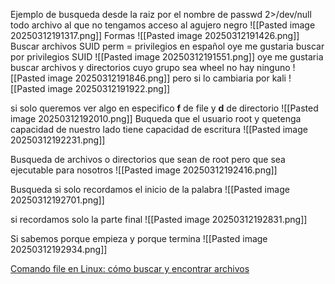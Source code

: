 Ejemplo de busqueda desde la raiz por el nombre de passwd
2>/dev/null todo archivo al que no tengamos acceso al agujero negro
![[Pasted image 20250312191317.png]]
 Formas
 ![[Pasted image 20250312191426.png]]
Buscar archivos SUID
perm = privilegios
en español oye me gustaria buscar por privilegios SUID
![[Pasted image 20250312191551.png]]
oye me gustaria buscar archivos y directorios cuyo grupo sea wheel
no hay ninguno
![[Pasted image 20250312191846.png]]
pero si lo cambiaria por kali
![[Pasted image 20250312191922.png]]

si solo queremos ver algo en especifico
**f** de file y
**d** de directorio
![[Pasted image 20250312192010.png]]
Buqueda que el usuario root y quetenga capacidad de nuestro lado tiene capacidad de escritura
![[Pasted image 20250312192231.png]]

Busqueda de archivos o directorios que sean de root pero que sea ejecutable para nosotros
![[Pasted image 20250312192416.png]]

Busqueda si solo recordamos el inicio de la palabra
![[Pasted image 20250312192701.png]]


si recordamos solo la parte final
![[Pasted image 20250312192831.png]]

Si sabemos porque empieza y porque termina
![[Pasted image 20250312192934.png]]


[Comando file en Linux: cómo buscar y encontrar archivos](https://www.hostinger.com/es/tutoriales/como-usar-comando-find-locate-en-linux)
